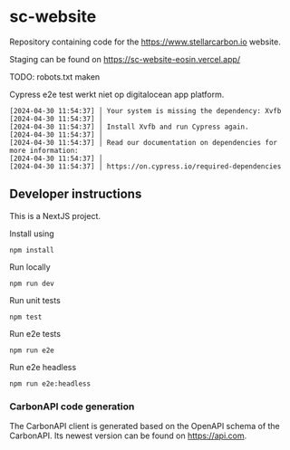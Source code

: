 # sc-website

Repository containing code for the https://www.stellarcarbon.io website.

Staging can be found on https://sc-website-eosin.vercel.app/

TODO: robots.txt maken

Cypress e2e test werkt niet op digitalocean app platform.

```
[2024-04-30 11:54:37] │ Your system is missing the dependency: Xvfb
[2024-04-30 11:54:37] │
[2024-04-30 11:54:37] │ Install Xvfb and run Cypress again.
[2024-04-30 11:54:37] │
[2024-04-30 11:54:37] │ Read our documentation on dependencies for more information:
[2024-04-30 11:54:37] │
[2024-04-30 11:54:37] │ https://on.cypress.io/required-dependencies
```

## Developer instructions

This is a NextJS project.

Install using

```
npm install
```

Run locally

```
npm run dev
```

Run unit tests

```
npm test
```

Run e2e tests

```
npm run e2e
```

Run e2e headless

```
npm run e2e:headless
```

### CarbonAPI code generation

The CarbonAPI client is generated based on the OpenAPI schema of the CarbonAPI. Its newest version can be found on https://api.com.
